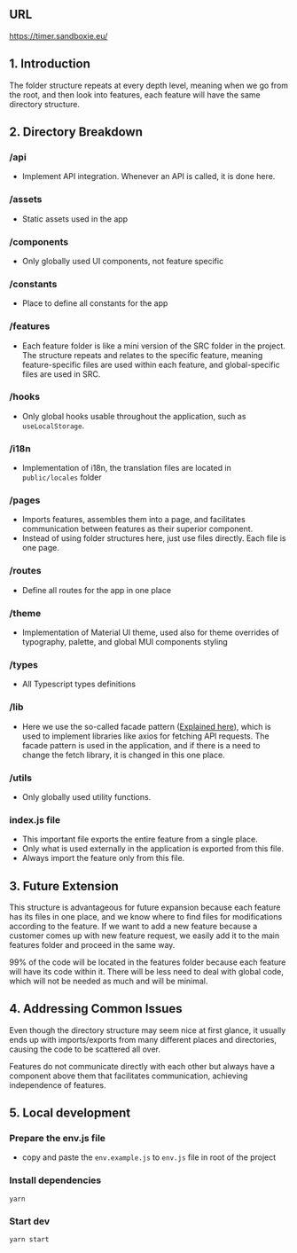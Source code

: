## URL

https://timer.sandboxie.eu/

## 1. Introduction

The folder structure repeats at every depth level, meaning when we go from the root, and then look into features, each feature will have the same directory structure.

## 2. Directory Breakdown

### /api

- Implement API integration. Whenever an API is called, it is done here.

### /assets

- Static assets used in the app

### /components

- Only globally used UI components, not feature specific

### /constants

- Place to define all constants for the app

### /features

- Each feature folder is like a mini version of the SRC folder in the project. The structure repeats and relates to the specific feature, meaning feature-specific files are used within each feature, and global-specific files are used in SRC.

### /hooks

- Only global hooks usable throughout the application, such as `useLocalStorage`.

### /i18n

- Implementation of i18n, the translation files are located in `public/locales` folder

### /pages

- Imports features, assembles them into a page, and facilitates communication between features as their superior component.
- Instead of using folder structures here, just use files directly. Each file is one page.

### /routes

- Define all routes for the app in one place

### /theme

- Implementation of Material UI theme, used also for theme overrides of typography, palette, and global MUI components styling

### /types

- All Typescript types definitions

### /lib

- Here we use the so-called facade pattern ([Explained here](https://www.youtube.com/watch?v=fHPa5xzbpaA&ab_channel=WebDevSimplified)), which is used to implement libraries like axios for fetching API requests. The facade pattern is used in the application, and if there is a need to change the fetch library, it is changed in this one place.

### /utils

- Only globally used utility functions.

### index.js file

- This important file exports the entire feature from a single place.
- Only what is used externally in the application is exported from this file.
- Always import the feature only from this file.

## 3. Future Extension

This structure is advantageous for future expansion because each feature has its files in one place, and we know where to find files for modifications according to the feature. If we want to add a new feature because a customer comes up with new feature request, we easily add it to the main features folder and proceed in the same way.

99% of the code will be located in the features folder because each feature will have its code within it. There will be less need to deal with global code, which will not be needed as much and will be minimal.

## 4. Addressing Common Issues

Even though the directory structure may seem nice at first glance, it usually ends up with imports/exports from many different places and directories, causing the code to be scattered all over.

Features do not communicate directly with each other but always have a component above them that facilitates communication, achieving independence of features.

## 5. Local development

### Prepare the env.js file

- copy and paste the `env.example.js` to `env.js` file in root of the project

### Install dependencies

`yarn`

### Start dev

`yarn start`
